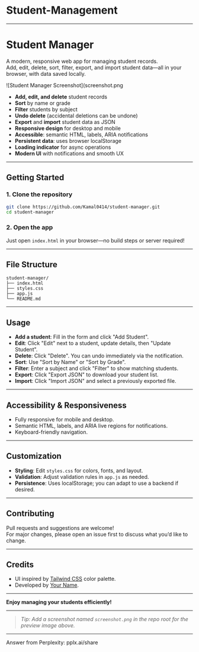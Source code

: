 # Student-Management

---

# Student Manager

A modern, responsive web app for managing student records.  
Add, edit, delete, sort, filter, export, and import student data—all in your browser, with data saved locally.

![Student Manager Screenshot](screenshot.png

- **Add, edit, and delete** student records
- **Sort** by name or grade
- **Filter** students by subject
- **Undo delete** (accidental deletions can be undone)
- **Export** and **import** student data as JSON
- **Responsive design** for desktop and mobile
- **Accessible**: semantic HTML, labels, ARIA notifications
- **Persistent data**: uses browser localStorage
- **Loading indicator** for async operations
- **Modern UI** with notifications and smooth UX


---

## Getting Started

### 1. Clone the repository

```bash
git clone https://github.com/Kamal0414/student-manager.git
cd student-manager
```

### 2. Open the app

Just open `index.html` in your browser—no build steps or server required!

---

## File Structure

```
student-manager/
├── index.html
├── styles.css
├── app.js
└── README.md
```

---

## Usage

- **Add a student**: Fill in the form and click "Add Student".
- **Edit**: Click "Edit" next to a student, update details, then "Update Student".
- **Delete**: Click "Delete". You can undo immediately via the notification.
- **Sort**: Use "Sort by Name" or "Sort by Grade".
- **Filter**: Enter a subject and click "Filter" to show matching students.
- **Export**: Click "Export JSON" to download your student list.
- **Import**: Click "Import JSON" and select a previously exported file.

---

## Accessibility & Responsiveness

- Fully responsive for mobile and desktop.
- Semantic HTML, labels, and ARIA live regions for notifications.
- Keyboard-friendly navigation.

---

## Customization

- **Styling**: Edit `styles.css` for colors, fonts, and layout.
- **Validation**: Adjust validation rules in `app.js` as needed.
- **Persistence**: Uses localStorage; you can adapt to use a backend if desired.

---

## Contributing

Pull requests and suggestions are welcome!  
For major changes, please open an issue first to discuss what you’d like to change.


---

## Credits

- UI inspired by [Tailwind CSS](https://tailwindcss.com/) color palette.
- Developed by [Your Name](https://github.com/your-username).

---

**Enjoy managing your students efficiently!**

---

> _Tip: Add a screenshot named `screenshot.png` in the repo root for the preview image above._

---
Answer from Perplexity: pplx.ai/share

